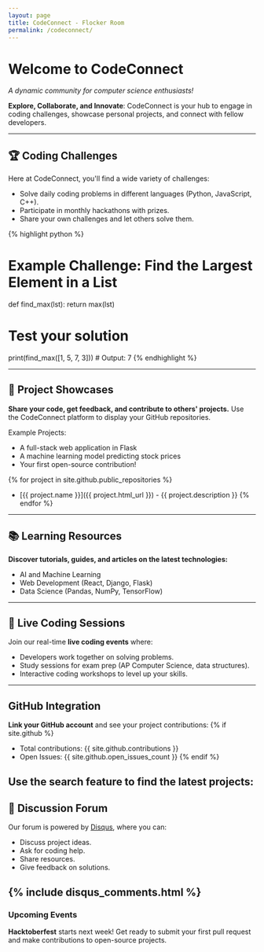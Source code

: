 ```yaml
---
layout: page
title: CodeConnect - Flocker Room
permalink: /codeconnect/
---
```


# Welcome to CodeConnect
_A dynamic community for computer science enthusiasts!_

**Explore, Collaborate, and Innovate**: CodeConnect is your hub to engage in coding challenges, showcase personal projects, and connect with fellow developers.

---

## 🏆 Coding Challenges
Here at CodeConnect, you'll find a wide variety of challenges:
- Solve daily coding problems in different languages (Python, JavaScript, C++).
- Participate in monthly hackathons with prizes.
- Share your own challenges and let others solve them.

{% highlight python %}
# Example Challenge: Find the Largest Element in a List
def find_max(lst):
    return max(lst)

# Test your solution
print(find_max([1, 5, 7, 3]))  # Output: 7
{% endhighlight %}

---

## 🌟 Project Showcases
**Share your code, get feedback, and contribute to others' projects.** Use the CodeConnect platform to display your GitHub repositories.

Example Projects:
- A full-stack web application in Flask
- A machine learning model predicting stock prices
- Your first open-source contribution!

{% for project in site.github.public_repositories %}
- [{{ project.name }}]({{ project.html_url }}) - {{ project.description }}
{% endfor %}

---

## 📚 Learning Resources
**Discover tutorials, guides, and articles on the latest technologies:**
- AI and Machine Learning
- Web Development (React, Django, Flask)
- Data Science (Pandas, NumPy, TensorFlow)

---

## 🔴 Live Coding Sessions
Join our real-time **live coding events** where:
- Developers work together on solving problems.
- Study sessions for exam prep (AP Computer Science, data structures).
- Interactive coding workshops to level up your skills.

---

## GitHub Integration
**Link your GitHub account** and see your project contributions:
{% if site.github %}
- Total contributions: {{ site.github.contributions }}
- Open Issues: {{ site.github.open_issues_count }}
{% endif %}

Use the search feature to find the latest projects:
---

## 💬 Discussion Forum
Our forum is powered by [Disqus](https://disqus.com/), where you can:
- Discuss project ideas.
- Ask for coding help.
- Share resources.
- Give feedback on solutions.

{% include disqus_comments.html %}
---

### Upcoming Events
**Hacktoberfest** starts next week! Get ready to submit your first pull request and make contributions to open-source projects.
